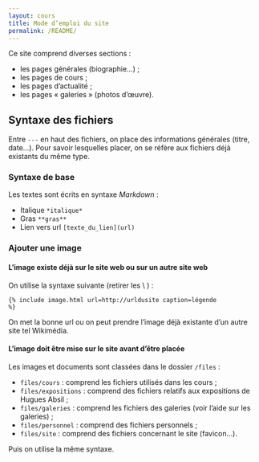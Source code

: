 ```yaml
---
layout: cours
title: Mode d’emploi du site
permalink: /README/
---
```


Ce site comprend diverses sections :

- les pages générales (biographie…) ;
- les pages de cours ;
- les pages d’actualité ;
- les pages « galeries » (photos d’œuvre).

## Syntaxe des fichiers
Entre <code>---</code> en haut des fichiers, on place des informations générales
(titre, date…). Pour savoir lesquelles placer, on se réfère aux fichiers déjà existants du même type.

### Syntaxe de base
Les textes sont écrits en syntaxe *Markdown* :

- Italique `*italique*`
- Gras `**gras**`
- Lien vers url `[texte_du_lien](url)`

### Ajouter une image

#### L’image existe déjà sur le site web ou sur un autre site web
On utilise la syntaxe suivante (retirer les \ ) :

<code>{\% include image.html url=http://urldusite caption=légende \%}</code>

On met la bonne url ou on peut prendre l’image déjà existante d’un autre site tel Wikimédia.

#### L’image doit être mise sur le site avant d’être placée
Les images et documents sont classées dans le dossier <code>/files</code> :

- <code>files/cours</code> : comprend les fichiers utilisés dans les cours ;
- <code>files/expositions</code> : comprend des fichiers relatifs aux expositions de Hugues Absil ;
- <code>files/galeries</code> : comprend les fichiers des galeries (voir l’aide sur les galeries) ;
- <code>files/personnel</code> : comprend des fichiers personnels ;
- <code>files/site</code> : comprend des fichiers concernant le site (favicon…).

Puis on utilise la même syntaxe.

